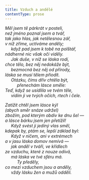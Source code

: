 ```yaml
---
title: Vzduch a andělé
contentType: prose
---
```


<section>

_Měl jsem tě párkrát v posteli,  
než jméno poznal jsem a tvář,  
tak jako hlas, jak netělesnou zář,  
v níž zříme, uctíváme anděly;  
     když pad jsem k tobě na polštář,  
nádherné nic však oči viděly.  
     Jak duše, v níž se láska rodí,  
chce tělo, bez něj nedokáže být,  
     bezmocná bez něj od přírody,  
láska se musí tělem přiodít.  
     Otázku, číms dřív chtěla být,  
          přenechám lásce směle:  
Teď, když se usídlila ve tvém těle,  
     vidím ji ve tvých očích, rtech i čele._

</section>

<section>

_Zatížit chtěl jsem lásce kýl  
(abych směr snáze udržel)  
zbožím, pod kterým obdiv ke dnu šel —  
a lásce bárku jsem jen přetížil!  
     Když svést ji jediný vlas směl,  
kdepak by, ptám se, lepší základ byl:  
     Když v ničem, ani v extrémech  
a v jasu láska domov nemívá —  
     jak anděl v tváři, ve křídlech  
ze vzduchu, které z nouze odívá,  
     má láska ve tvé sféru má.  
          Ty předěly,  
co mezi vzduchem jsou a anděly,  
     vždy lásku žen a mužů oddělí._

</section>

